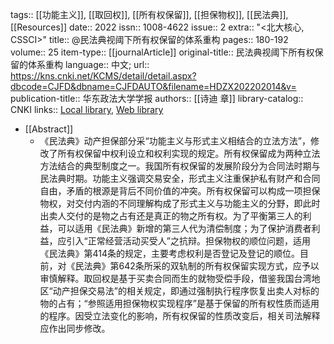 tags:: [[功能主义]], [[取回权]], [[所有权保留]], [[担保物权]], [[民法典]], [[Resources]]
date:: 2022
issn:: 1008-4622
issue:: 2
extra:: "<北大核心, CSSCI>"
title:: @民法典视阈下所有权保留的体系重构
pages:: 180-192
volume:: 25
item-type:: [[journalArticle]]
original-title:: 民法典视阈下所有权保留的体系重构
language:: 中文;
url:: https://kns.cnki.net/KCMS/detail/detail.aspx?dbcode=CJFD&dbname=CJFDAUTO&filename=HDZX202202014&v=
publication-title:: 华东政法大学学报
authors:: [[诗迪 章]]
library-catalog:: CNKI
links:: [Local library](zotero://select/library/items/SVT8VSL7), [Web library](https://www.zotero.org/users/8494173/items/SVT8VSL7)

- [[Abstract]]
	- 《民法典》动产担保部分采“功能主义与形式主义相结合的立法方法”，修改了所有权保留中权利设立和权利实现的规定。所有权保留成为两种立法方法结合的典型制度之一。我国所有权保留的发展阶段分为合同法时期与民法典时期。功能主义强调交易安全，形式主义注重保护私有财产和合同自由，矛盾的根源是背后不同价值的冲突。所有权保留可以构成一项担保物权，对交付内涵的不同理解构成了形式主义与功能主义的分野，即此时出卖人交付的是物之占有还是真正的物之所有权。为了平衡第三人的利益，可以适用《民法典》新增的第三人代为清偿制度；为了保护消费者利益，应引入“正常经营活动买受人”之抗辩。担保物权的顺位问题，适用《民法典》第414条的规定，主要考虑权利是否登记及登记的顺位。目前，对《民法典》第642条所采的双轨制的所有权保留实现方式，应予以审慎解释。取回权是基于买卖合同而生的就物受偿手段，借鉴我国台湾地区“动产担保交易法”的相关规定，即通过强制执行程序恢复出卖人对标的物的占有；“参照适用担保物权实现程序”是基于保留的所有权性质而适用的程序。因受立法变化的影响，所有权保留的性质改变后，相关司法解释应作出同步修改。